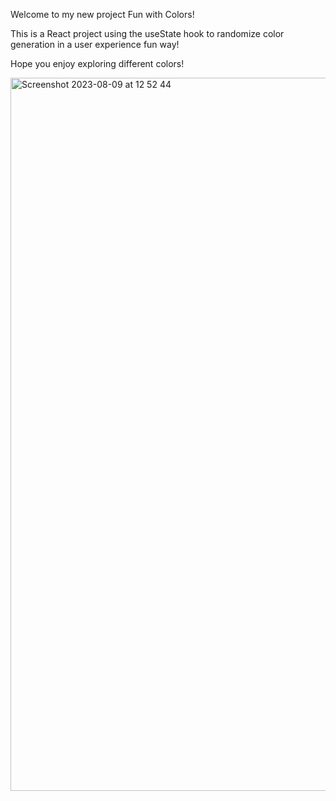 Welcome to my new project Fun with Colors!

This is a React project using the useState hook to randomize color generation in a user experience fun way!

Hope you enjoy exploring different colors!

<img width="1141" alt="Screenshot 2023-08-09 at 12 52 44" src="https://github.com/Thaleia/Fun-with-Colors/assets/42918656/96cf8c8b-c790-442f-a69e-ea3fd627a837">

